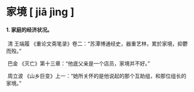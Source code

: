 # 家境    [ jiā jìng ]

#### 1. 家庭的经济状况。

​	清 王端履 《重论文斋笔录》卷二：“苏潭博通经史，器重艺林，累於家境，抑鬱而殁。”

​	巴金 《灭亡》第十三章：“他底父亲是一个店员，家境并不好。”

​	周立波 《山乡巨变》上一：“她所关怀的是他说起的那个互助组，和那位组长的家境。”